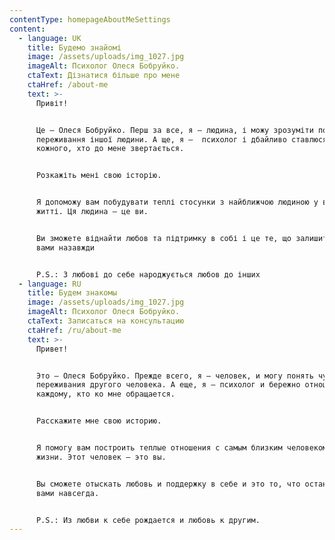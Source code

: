 ```yaml
---
contentType: homepageAboutMeSettings
content:
  - language: UK
    title: Будемо знайомі
    image: /assets/uploads/img_1027.jpg
    imageAlt: Психолог Олеся Бобруйко.
    ctaText: Дізнатися більше про мене
    ctaHref: /about-me
    text: >-
      Привіт!


      Це – Олеся Бобруйко. Перш за все, я – людина, і можу зрозуміти почуття та
      переживання іншої людини. А ще, я –  психолог і дбайливо ставлюся до
      кожного, хто до мене звертається.


      Розкажіть мені свою історію.


      Я допоможу вам побудувати теплі стосунки з найближчою людиною у вашому
      житті. Ця людина – це ви.


      Ви зможете віднайти любов та підтримку в собі і це те, що залишиться з
      вами назавжди


      P.S.: З любові до себе народжується любов до інших
  - language: RU
    title: Будем знакомы
    image: /assets/uploads/img_1027.jpg
    imageAlt: Психолог Олеся Бобруйко.
    ctaText: Записаться на консультацию
    ctaHref: /ru/about-me
    text: >-
      Привeт!


      Это – Олеся Бобруйко. Прежде всего, я – человек, и могу понять чувства и
      переживания другого человека. А еще, я – психолог и бережно отношусь к
      каждому, кто ко мне обращается. 


      Расскажите мне свою историю.


      Я помогу вам построить теплые отношения с самым близким человеком в вашей
      жизни. Этот человек – это вы.


      Вы сможете отыскать любовь и поддержку в себе и это то, что останется с
      вами навсегда.


      P.S.: Из любви к себе рождается и любовь к другим.
---
```

